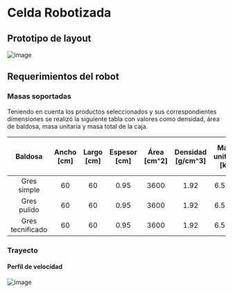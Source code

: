 # Celda Robotizada

## Prototipo de layout
![image](https://github.com/EdoCuadros/APM-ProyectoIntegrador/assets/69473568/557fed52-b172-4f60-bb46-16ebde0f7e9d)

## Requerimientos del robot

### Masas soportadas
Teniendo en cuenta los productos seleccionados y sus correspondientes dimensiones se realizó la siguiente tabla con valores como densidad, área de baldosa, masa unitaria y masa total de la caja.

|      Baldosa     | Ancho [cm] | Largo [cm]  | Espesor [cm] | Área [cm^2] | Densidad [g/cm^3] | Masa unitaria  [kg] | Masa total de caja [kg] |
|:----------------:|:----------:|:-----------:|:------------:|:-----------:|:-----------------:|:-------------------:|:-----------------------:|
|    Gres simple   |     60     |      60     |     0.95     |     3600    |        1.92       |        6.5664       |         39.3984         |
|    Gres pulido   |     60     |      60     |     0.95     |     3600    |        1.92       |        6.5664       |         39.3984         |
| Gres tecnificado |     60     |      60     |     0.95     |     3600    |        1.92       |        6.5664       |         39.3984         |


### Trayecto

#### Perfil de velocidad

![image](https://github.com/EdoCuadros/APM-ProyectoIntegrador/assets/69473568/a13f3107-812f-4b2c-8a03-4b818ea729ff)
